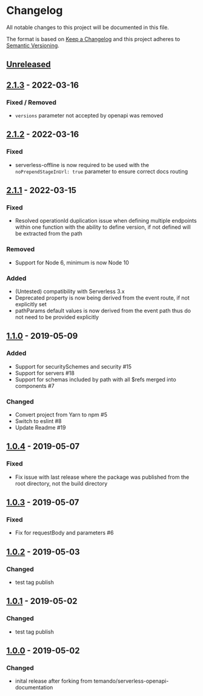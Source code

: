 # Changelog

All notable changes to this project will be documented in this file.

The format is based on [Keep a Changelog](http://keepachangelog.com/en/1.0.0/)
and this project adheres to [Semantic Versioning](http://semver.org/spec/v2.0.0.html).

## [Unreleased]

## [2.1.3] - 2022-03-16
### Fixed / Removed
- `versions` parameter not accepted by openapi was removed

## [2.1.2] - 2022-03-16
### Fixed
- serverless-offline is now required to be used with the `noPrependStageInUrl: true` parameter to ensure correct docs routing

## [2.1.1] - 2022-03-15
### Fixed
- Resolved operationId duplication issue when defining multiple endpoints within one function with the ability to define version, if not defined will be extracted from the path
### Removed
- Support for Node 6, minimum  is now Node 10
### Added
- (Untested) compatibility with Serverless 3.x
- Deprecated property is now being derived from the event route, if not explicitly set
- pathParams default values is now derived from the event path thus do not need to be provided explicitly

## [1.1.0] - 2019-05-09
### Added
- Support for securitySchemes and security #15
- Support for servers #18
- Support for schemas included by path with all $refs merged into components #7
### Changed
- Convert project from Yarn to npm #5
- Switch to eslint #8
- Update Readme #19

## [1.0.4] - 2019-05-07
### Fixed
- Fix issue with last release where the package was published from the root directory, not the build directory

## [1.0.3] - 2019-05-07
### Fixed
- Fix for requestBody and parameters #6

## [1.0.2] - 2019-05-03
### Changed
- test tag publish

## [1.0.1] - 2019-05-02
### Changed
- test tag publish

## [1.0.0] - 2019-05-02
### Changed
- inital release after forking from temando/serverless-openapi-documentation


[Unreleased]: https://github.com/jakubzzak/serverless-openapi-documentation/compare/v2.1.3...HEAD
[2.1.3]: https://github.com/jakubzzak/serverless-openapi-documentation/compare/v2.1.2...v2.1.3
[2.1.2]: https://github.com/jakubzzak/serverless-openapi-documentation/compare/v2.1.1...v2.1.2
[2.1.1]: https://github.com/jakubzzak/serverless-openapi-documentation/compare/v1.1.0...v2.1.1
[1.1.0]: https://github.com/conqa/serverless-openapi-documentation/compare/v1.0.4...v1.1.0
[1.0.4]: https://github.com/conqa/serverless-openapi-documentation/compare/v1.0.3...v1.0.4
[1.0.3]: https://github.com/conqa/serverless-openapi-documentation/compare/v1.0.2...v1.0.3
[1.0.2]: https://github.com/conqa/serverless-openapi-documentation/compare/v1.0.1...v1.0.2
[1.0.1]: https://github.com/conqa/serverless-openapi-documentation/compare/v1.0.0...v1.0.1
[1.0.0]: https://github.com/conqa/serverless-openapi-documentation/tree/v1.0.0
